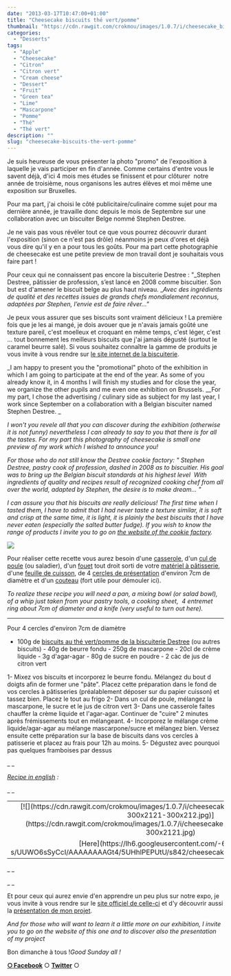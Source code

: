 ```yaml
---
date: "2013-03-17T10:47:00+01:00"
title: "Cheesecake biscuits thé vert/pomme"
thumbnail: "https://cdn.rawgit.com/crokmou/images/1.0.7/i/cheesecake_biscuit_the_vert_stephen_destree_BD.jpg"
categories:
  - "Desserts"
tags:
  - "Apple"
  - "Cheesecake"
  - "Citron"
  - "Citron vert"
  - "Cream cheese"
  - "Dessert"
  - "Fruit"
  - "Green tea"
  - "Lime"
  - "Mascarpone"
  - "Pomme"
  - "Thé"
  - "Thé vert"
description: ""
slug: "cheesecake-biscuits-the-vert-pomme"
---
```


Je suis heureuse de vous présenter la photo "promo" de l'exposition à laquelle je vais participer en fin d'année. Comme certains d'entre vous le savent déjà, d'ici 4 mois mes études se finissent et pour clôturer  notre année de troisième, nous organisons les autres élèves et moi même une exposition sur Bruxelles.

Pour ma part, j'ai choisi le côté publicitaire/culinaire comme sujet pour ma dernière année, je travaille donc depuis le mois de Septembre sur une collaboration avec un biscuiter Belge nommé Stephen Destree.

Je ne vais pas vous révéler tout ce que vous pourrez découvrir durant l'exposition (sinon ce n'est pas drôle) néanmoins je peux d'ores et déjà vous dire qu'il y en a pour tous les goûts. Pour ma part cette photographie de cheesecake est une petite preview de mon travail dont je souhaitais vous faire part !

Pour ceux qui ne connaissent pas encore la biscuiterie Destree : "_Stephen Destree, pâtissier de profession, s’est lancé en 2008 comme biscuitier. Son but est d'amener le biscuit belge au plus haut niveau. __Avec des ingrédients de qualité et des recettes issues de grands chefs mondialement reconnus, adaptées par Stephen, l’envie est de faire rêver..."_

Je peux vous assurer que ses biscuits sont vraiment délicieux ! La première fois que je les ai mangé, je dois avouer que je n'avais jamais goûté une texture pareil, c'est moelleux et croquant en même temps, c'est léger, c'est ... tout bonnement les meilleurs biscuits que j'ai jamais dégusté (surtout le caramel beurre salé). Si vous souhaitez connaître la gamme de produits je vous invite à vous rendre sur [le site internet de la biscuiterie](http://www.biscuiteriedestree.be/index.php).

_I am happy to present you the "promotional" photo of the exhibition in which I am going to participate at the end of the year. As some of you already know it, in 4 months I will finish my studies and for close the year, we organize the other pupils and me even one exhibition on Brussels. __For my part, I chose the advertising / culinary side as subject for my last year, I work since September on a collaboration with a Belgian biscuiter named Stephen Destree. _

_I won't you revele all that you can discover during the exhibition (otherwise it is not funny) nevertheless I can already to say to you that there is for all the tastes. For my part this photography of cheesecake is small one preview of my work which I wished to announce you!_

_For those who do not still know the Destree cookie factory: " Stephen Destree, pastry cook of profession, dashed in 2008 as to biscuitier. His goal was to bring up the Belgian biscuit standards at his highest level  With ingredients of quality and recipes result of recognized cooking chef from all over the world, adapted by Stephen, the desire is to make dream... "_

_I can assure you that his biscuits are really delicious! The first time when I tasted them, I have to admit that I had never taste a texture similar, it is soft and crisp at the same time, it is light, it is plainly the best biscuits that I have never eaten (especially the salted butter fudge). If you wish to know the range of products I invite you to go on [the website of the cookie factory](http://www.biscuiteriedestree.be/index-en.php)._

[![](https://cdn.rawgit.com/crokmou/images/1.0.7/i/backstage_cheesecake_biscuit_the_vert_pomme_biscuiterie_destree1.jpg)](https://cdn.rawgit.com/crokmou/images/1.0.7/i/backstage_cheesecake_biscuit_the_vert_pomme_biscuiterie_destree1.jpg)

Pour réaliser cette recette vous aurez besoin d'une [casserole](http://www.rueducommerce.fr/index/casserole%20fonte), d'un [cul de poule](http://www.rueducommerce.fr/m/pl/malid:48515370) (ou saladier), d'un [fouet](http://www.rueducommerce.fr/index/ustensile%20Fouet%20inox) tout droit sorti de votre [matériel à pâtisserie](http://www.rueducommerce.fr/m/pl/malid:12468605), d'une [feuille de cuisson](http://www.rueducommerce.fr/index/feuille%20de%20cuisson), de 4 [cercles de présentation](http://www.rueducommerce.fr/index/cercle%20de%20presentation) d'environ 7cm de diamètre et d'un [couteau](http://www.rueducommerce.fr/m/pl/malid:12468606) (fort utile pour démouler ici).

_To realize these recipe you will need a pan, a mixing bowl (or salad bowl), of a whip just taken from your pastry tools, a cooking sheet,  4 entremet ring about 7cm of diameter and a knife (very useful to turn out here)._

____

Pour 4 cercles d'environ 7cm de diamètre

- 100g de [biscuits au thé vert/pomme de la biscuiterie Destree](http://www.biscuiteriedestree.be/collection.php) (ou autres biscuits) - 40g de beurre fondu - 250g de mascarpone - 20cl de crème liquide - 3g d'agar-agar - 80g de sucre en poudre - 2 càc de jus de citron vert

1- Mixez vos biscuits et incorporez le beurre fondu. Mélangez du bout d doigts afin de former une "pâte". Placez cette préparation dans le fond de vos cercles à pâtisseries (préalablement déposer sur du papier cuisson) et tassez bien. Placez le tout au frigo 2- Dans un cul de poule, mélangez la mascarpone, le sucre et le jus de citron vert 3- Dans une casserole faites chauffer la crème liquide et l'agar-agar. Continuer de "cuire" 2 minutes après frémissements tout en mélangeant. 4- Incorporez le mélange crème liquide/agar-agar au mélange mascarpone/sucre et mélangez bien. Versez ensuite cette préparation sur la base de biscuits dans vos cercles à patisserie et placez au frais pour 12h au moins. 5- Dégustez avec pourquoi pas quelques framboises par dessus

_ _

_[Recipe in english](https://lh6.googleusercontent.com/-61DELBtsd-s/UUWO6sSyCcI/AAAAAAAAGt4/5UHhlPEPUtU/s842/cheesecakes_green_tea_apple_biscuits.jpg) :_

_ _

<table style="margin-left: auto; margin-right: auto; text-align: center;" cellspacing="0" cellpadding="0" align="center">

<tbody>

<tr>

<td style="text-align: center;">[![](https://cdn.rawgit.com/crokmou/images/1.0.7/i/cheesecakes_green_tea_apple_biscuits-300x2121-300x212.jpg)](https://cdn.rawgit.com/crokmou/images/1.0.7/i/cheesecakes_green_tea_apple_biscuits-300x2121.jpg)</td>

</tr>

<tr>

<td style="text-align: center;">[Here](https://lh6.googleusercontent.com/-61DELBtsd-s/UUWO6sSyCcI/AAAAAAAAGt4/5UHhlPEPUtU/s842/cheesecakes_green_tea_apple_biscuits.jpg)</td>

</tr>

</tbody>

</table>

_ _

_ _

Et pour ceux qui aurez envie d'en apprendre un peu plus sur notre expo, je vous invite à vous rendre sur le [site officiel de celle-ci](http://expophotohelb.blogspot.com/) et d'y découvrir aussi la [présentation de mon projet](http://www.expophotohelb.com/2012/12/collaboration-gourmande.html).

_And for those who will want to learn it a little more on our exhibition, I invite you to go on the website of this one and to discover also the presentation of my project_

Bon dimanche à tous !_Good Sunday all !_

[**○<span style="font-size: xx-small; margin: 0px; outline: 0px; padding: 0px;"><span style="font-family: Arial, Helvetica, sans-serif; margin: 0px; outline: 0px; padding: 0px;"> </span></span>Facebook**](https://www.facebook.com/pages/CroKMou/148093255259077) ○ [**Twitter**](https://twitter.com/Crokmou) ○